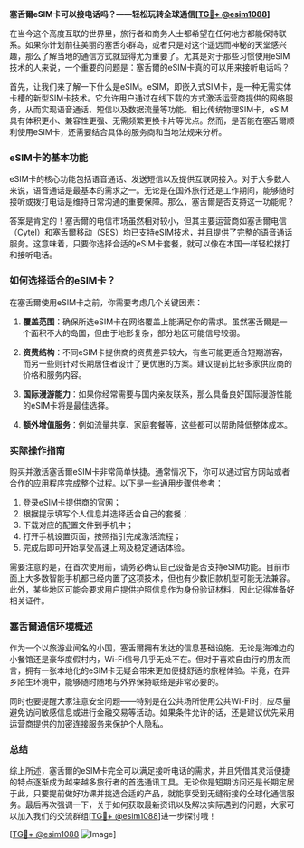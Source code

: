 **塞舌爾eSIM卡可以接电话吗？——轻松玩转全球通信[[TG💪+ @esim1088](https://t.me/s/esim1088)]**

在当今这个高度互联的世界里，旅行者和商务人士都希望在任何地方都能保持联系。如果你计划前往美丽的塞舌尔群岛，或者只是对这个遥远而神秘的天堂感兴趣，那么了解当地的通信方式就显得尤为重要了。尤其是对于那些习惯使用eSIM技术的人来说，一个重要的问题是：塞舌爾的eSIM卡真的可以用来接听电话吗？

首先，让我们来了解一下什么是eSIM。eSIM，即嵌入式SIM卡，是一种无需实体卡槽的新型SIM卡技术。它允许用户通过在线下载的方式激活运营商提供的网络服务，从而实现语音通话、短信以及数据流量等功能。相比传统物理SIM卡，eSIM具有体积更小、兼容性更强、无需频繁更换卡片等优点。然而，是否能在塞舌爾顺利使用eSIM卡，还需要结合具体的服务商和当地法规来分析。

### eSIM卡的基本功能

eSIM卡的核心功能包括语音通话、发送短信以及提供互联网接入。对于大多数人来说，语音通话是最基本的需求之一。无论是在国外旅行还是工作期间，能够随时接听或拨打电话是维持日常沟通的重要保障。那么，塞舌爾是否支持这一功能呢？

答案是肯定的！塞舌爾的电信市场虽然相对较小，但其主要运营商如塞舌爾电信（Cytel）和塞舌爾移动（SES）均已支持eSIM技术，并且提供了完整的语音通话服务。这意味着，只要你选择合适的eSIM卡套餐，就可以像在本国一样轻松拨打和接听电话。

### 如何选择适合的eSIM卡？

在塞舌爾使用eSIM卡之前，你需要考虑几个关键因素：

1. **覆盖范围**：确保所选eSIM卡在网络覆盖上能满足你的需求。虽然塞舌爾是一个面积不大的岛国，但由于地形复杂，部分地区可能信号较弱。
   
2. **资费结构**：不同eSIM卡提供商的资费差异较大，有些可能更适合短期游客，而另一些则针对长期居住者设计了更优惠的方案。建议提前比较多家供应商的价格和服务内容。

3. **国际漫游能力**：如果你经常需要与国内亲友联系，那么具备良好国际漫游性能的eSIM卡将是最佳选择。

4. **额外增值服务**：例如流量共享、家庭套餐等，这些都可以帮助降低整体成本。

### 实际操作指南

购买并激活塞舌爾eSIM卡非常简单快捷。通常情况下，你可以通过官方网站或者合作的应用程序完成整个过程。以下是一些通用步骤供参考：

1. 登录eSIM卡提供商的官网；
2. 根据提示填写个人信息并选择适合自己的套餐；
3. 下载对应的配置文件到手机中；
4. 打开手机设置页面，按照指引完成激活流程；
5. 完成后即可开始享受高速上网及稳定通话体验。

需要注意的是，在首次使用前，请务必确认自己设备是否支持eSIM功能。目前市面上大多数智能手机都已经内置了这项技术，但也有少数旧款机型可能无法兼容。此外，某些地区可能会要求用户提供护照信息作为身份验证材料，因此记得准备好相关证件。

### 塞舌爾通信环境概述

作为一个以旅游业闻名的小国，塞舌爾拥有发达的信息基础设施。无论是海滩边的小餐馆还是豪华度假村内，Wi-Fi信号几乎无处不在。但对于喜欢自由行的朋友而言，拥有一张本地化的eSIM卡无疑会带来更加便捷舒适的旅程体验。毕竟，在异乡陌生环境中，能够随时随地与外界保持联络是非常必要的。

同时也要提醒大家注意安全问题——特别是在公共场所使用公共Wi-Fi时，应尽量避免访问敏感信息或进行金融交易等活动。如果条件允许的话，还是建议优先采用运营商提供的加密连接服务来保护个人隐私。

### 总结

综上所述，塞舌爾的eSIM卡完全可以满足接听电话的需求，并且凭借其灵活便捷的特点逐渐成为越来越多旅行者的首选通讯工具。无论你是短期访问还是长期定居于此，只要提前做好功课并挑选合适的产品，就能享受到无缝衔接的全球化通信服务。最后再次强调一下，关于如何获取最新资讯以及解决实际遇到的问题，大家可以加入我们的交流群组[[TG💪+ @esim1088](https://t.me/s/esim1088)]进一步探讨哦！

[[TG💪+ @esim1088](https://t.me/s/esim1088) ![Image](https://i.postimg.cc/4NQfJmqS/Snipaste-2025-05-13-00-14-12.png)]